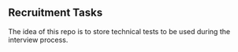 ## Recruitment Tasks

The idea of this repo is to store technical tests to be used during the interview process.
